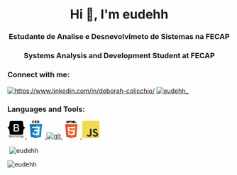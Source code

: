 <h1 align="center">Hi 👋, I'm eudehh</h1>
<h3 align="center">Estudante de Analise e Desnevolvimeto de Sistemas na FECAP</h3>
<h3 align="center"> Systems Analysis and Development Student at FECAP</h3>

<h3 align="left">Connect with me:</h3>
<p align="left">
<a href="https://linkedin.com/in/https://www.linkedin.com/in/deborah-colicchio/" target="blank"><img align="center" src="https://raw.githubusercontent.com/rahuldkjain/github-profile-readme-generator/master/src/images/icons/Social/linked-in-alt.svg" alt="https://www.linkedin.com/in/deborah-colicchio/" height="30" width="40" /></a>
<a href="https://instagram.com/eudehh_" target="blank"><img align="center" src="https://raw.githubusercontent.com/rahuldkjain/github-profile-readme-generator/master/src/images/icons/Social/instagram.svg" alt="eudehh_" height="30" width="40" /></a>
</p>

<h3 align="left">Languages and Tools:</h3>
<p align="left"> <a href="https://getbootstrap.com" target="_blank" rel="noreferrer"> <img src="https://raw.githubusercontent.com/devicons/devicon/master/icons/bootstrap/bootstrap-plain-wordmark.svg" alt="bootstrap" width="40" height="40"/> </a> <a href="https://www.w3schools.com/css/" target="_blank" rel="noreferrer"> <img src="https://raw.githubusercontent.com/devicons/devicon/master/icons/css3/css3-original-wordmark.svg" alt="css3" width="40" height="40"/> </a> <a href="https://git-scm.com/" target="_blank" rel="noreferrer"> <img src="https://www.vectorlogo.zone/logos/git-scm/git-scm-icon.svg" alt="git" width="40" height="40"/> </a> <a href="https://www.w3.org/html/" target="_blank" rel="noreferrer"> <img src="https://raw.githubusercontent.com/devicons/devicon/master/icons/html5/html5-original-wordmark.svg" alt="html5" width="40" height="40"/> </a> <a href="https://developer.mozilla.org/en-US/docs/Web/JavaScript" target="_blank" rel="noreferrer"> <img src="https://raw.githubusercontent.com/devicons/devicon/master/icons/javascript/javascript-original.svg" alt="javascript" width="40" height="40"/> </a> </p>


<p>&nbsp;<img align="center" src="https://github-readme-stats.vercel.app/api?username=eudehh&show_icons=true&theme=tokyonight&title_color=ffc16c&text_color=f08a8a&bg_color=0c1131&locale=en" alt="eudehh" /></p>


<p>&nbsp;<img align="left" src="https://github-readme-stats.vercel.app/api/top-langs?username=eudehh&show_icons=true&theme=tokyonight&title_color=ffc16c&text_color=f08a8a&bg_color=0c1131&locale=en&layout=compact" alt="eudehh" /></p>

